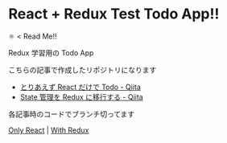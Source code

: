 # React + Redux Test Todo App!!

⚛ < Read Me!!

Redux 学習用の Todo App

こちらの記事で作成したリポジトリになります

- [とりあえず React だけで Todo - Qiita](https://qiita.com/canoypa/items/58735de12c776926e22b)
- [State 管理を Redux に移行する - Qiita](https://qiita.com/canoypa/items/d2083ebda63e4970e398)

各記事時のコードでブランチ切ってます

[Only React](https://github.com/canoypa/react-redux-test-todo-app/tree/only-react) | [With Redux](https://github.com/canoypa/react-redux-test-todo-app/tree/with-redux)
